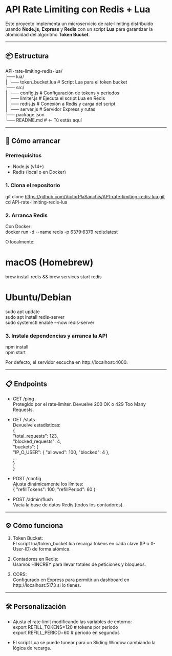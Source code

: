 # API Rate Limiting con Redis + Lua

Este proyecto implementa un microservicio de rate‑limiting distribuido usando **Node.js**, **Express** y **Redis** con un script **Lua** para garantizar la atomicidad del algoritmo **Token Bucket**.

---

## 📦 Estructura

API-rate-limiting-redis-lua/  
├── lua/  
│   └── token_bucket.lua       # Script Lua para el token bucket  
├── src/  
│   ├── config.js              # Configuración de tokens y periodos  
│   ├── limiter.js             # Ejecuta el script Lua en Redis  
│   ├── redis.js               # Conexión a Redis y carga del script  
│   └── server.js              # Servidor Express y rutas  
├── package.json  
└── README.md                  # <- Tú estás aquí  

---

## 🚀 Cómo arrancar

### Prerrequisitos

- Node.js (v14+)  
- Redis (local o en Docker)

### 1. Clona el repositorio

git clone https://github.com/VictorPlaSanchis/API-rate-limiting-redis-lua.git  
cd API-rate-limiting-redis-lua  

### 2. Arranca Redis

Con Docker:  
docker run -d --name redis -p 6379:6379 redis:latest  

O localmente:  
# macOS (Homebrew)  
brew install redis && brew services start redis  

# Ubuntu/Debian  
sudo apt update  
sudo apt install redis-server  
sudo systemctl enable --now redis-server  

### 3. Instala dependencias y arranca la API

npm install  
npm start  

Por defecto, el servidor escucha en http://localhost:4000.

---

## 📋 Endpoints

- GET /ping  
  Protegido por el rate‑limiter. Devuelve 200 OK o 429 Too Many Requests.

- GET /stats  
  Devuelve estadísticas:  
  {  
    "total_requests": 123,  
    "blocked_requests": 4,  
    "buckets": {  
      "IP_O_USER": { "allowed": 100, "blocked": 4 },  
      ...  
    }  
  }

- POST /config  
  Ajusta dinámicamente los límites:  
  { "refillTokens": 100, "refillPeriod": 60 }

- POST /admin/flush  
  Vacia la base de datos Redis (todos los contadores).

---

## ⚙️ Cómo funciona

1. Token Bucket:  
   El script lua/token_bucket.lua recarga tokens en cada clave (IP o X-User-ID) de forma atómica.

2. Contadores en Redis:  
   Usamos HINCRBY para llevar totales de peticiones y bloqueos.

3. CORS:  
   Configurado en Express para permitir un dashboard en http://localhost:5173 si lo tienes.

---

## 🛠️ Personalización

- Ajusta el rate‑limit modificando las variables de entorno:  
  export REFILL_TOKENS=120     # tokens por periodo  
  export REFILL_PERIOD=60      # periodo en segundos  

- El script Lua se puede tunear para un Sliding Window cambiando la lógica de recarga.